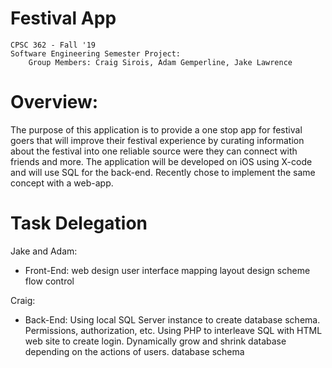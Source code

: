 
# Festival App
	CPSC 362 - Fall '19
	Software Engineering Semester Project:
		Group Members: Craig Sirois, Adam Gemperline, Jake Lawrence

# Overview: 
The purpose of this application is to provide a one stop app for festival goers that will improve their festival experience by curating information about the festival into one reliable source were they can connect with friends and more. The application will be developed on iOS using X-code and will use SQL for the back-end. Recently chose to implement the same concept with a web-app.

# Task Delegation

Jake and Adam:
- Front-End:
		web design
		user interface
		mapping
		layout
		design scheme
		flow control
		
Craig:
- Back-End:
		Using local SQL Server instance to create database schema.
		Permissions, authorization, etc.
		Using PHP to interleave SQL with HTML web site to create login.
		Dynamically grow and shrink database depending on the actions of users.
		database schema


